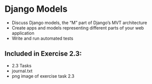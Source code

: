 # Django Models
- Discuss Django models, the “M” part of Django’s MVT architecture
- Create apps and models representing different parts of your web application 
- Write and run automated tests

## Included in Exercise 2.3: 
- 2.3 Tasks
- journal.txt
- png image of exercise task 2.3